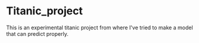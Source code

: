 # Titanic_project
This is an experimental titanic project from where I've tried to make a model that can predict properly.
